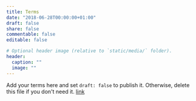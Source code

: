 ```yaml
---
title: Terms
date: "2018-06-28T00:00:00+01:00"
draft: false
share: false
commentable: false
editable: false

# Optional header image (relative to `static/media/` folder).
header:
  caption: ""
  image: ""
---
```


Add your terms here and set `draft: false` to publish it. Otherwise, delete this file if you don't need it.
[link](https://roboraiderg.netlify.app/)

